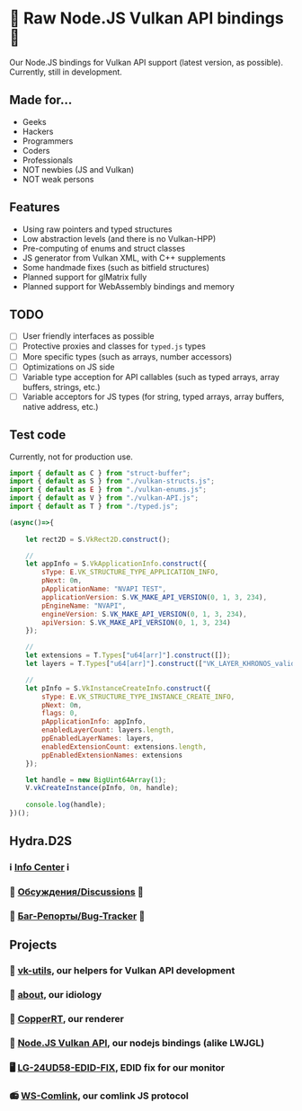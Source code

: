 # 🍵 Raw Node.JS Vulkan API bindings 🍵

Our Node.JS bindings for Vulkan API support (latest version, as possible). Currently, still in development. 

## Made for...

- Geeks
- Hackers
- Programmers
- Coders
- Professionals
- NOT newbies (JS and Vulkan)
- NOT weak persons

## Features

- Using raw pointers and typed structures
- Low abstraction levels (and there is no Vulkan-HPP)
- Pre-computing of enums and struct classes
- JS generator from Vulkan XML, with C++ supplements
- Some handmade fixes (such as bitfield structures)
- Planned support for glMatrix fully
- Planned support for WebAssembly bindings and memory

## TODO

- [ ] User friendly interfaces as possible
- [ ] Protective proxies and classes for `typed.js` types
- [ ] More specific types (such as arrays, number accessors)
- [ ] Optimizations on JS side
- [ ] Variable type acception for API callables (such as typed arrays, array buffers, strings, etc.)
- [ ] Variable acceptors for JS types (for string, typed arrays, array buffers, native address, etc.)

## Test code

Currently, not for production use. 

```js
import { default as C } from "struct-buffer";
import { default as S } from "./vulkan-structs.js";
import { default as E } from "./vulkan-enums.js";
import { default as V } from "./vulkan-API.js";
import { default as T } from "./typed.js";

(async()=>{
    
    let rect2D = S.VkRect2D.construct();

    //
    let appInfo = S.VkApplicationInfo.construct({
        sType: E.VK_STRUCTURE_TYPE_APPLICATION_INFO,
        pNext: 0n,
        pApplicationName: "NVAPI TEST",
        applicationVersion: S.VK_MAKE_API_VERSION(0, 1, 3, 234),
        pEngineName: "NVAPI",
        engineVersion: S.VK_MAKE_API_VERSION(0, 1, 3, 234),
        apiVersion: S.VK_MAKE_API_VERSION(0, 1, 3, 234)
    });

    //
    let extensions = T.Types["u64[arr]"].construct([]);
    let layers = T.Types["u64[arr]"].construct(["VK_LAYER_KHRONOS_validation"]);

    //
    let pInfo = S.VkInstanceCreateInfo.construct({
        sType: E.VK_STRUCTURE_TYPE_INSTANCE_CREATE_INFO,
        pNext: 0n,
        flags: 0,
        pApplicationInfo: appInfo,
        enabledLayerCount: layers.length,
        ppEnabledLayerNames: layers,
        enabledExtensionCount: extensions.length,
        ppEnabledExtensionNames: extensions
    });

    let handle = new BigUint64Array(1);
    V.vkCreateInstance(pInfo, 0n, handle);
    
    console.log(handle);
})();
```

## Hydra.D2S

### ℹ️ [Info Center](https://github.com/hydra2s-info) ℹ️ 
### 💬 [Обсуждения/Discussions](https://github.com/hydra2s-info/about/discussions) 💬
### 🐞 [Баг-Репорты/Bug-Tracker](https://github.com/hydra2s-info/about/issues) 🐞

## Projects

### 📀 [vk-utils](https://github.com/hydra2s/vk-utils), our helpers for Vulkan API development 
### 🥀 [about](https://github.com/hydra2s-info/about), our idiology
### 🌋 [CopperRT](https://github.com/hydra2s/CopperRT), our renderer
### 🍵 [Node.JS Vulkan API](https://github.com/hydra2s/node-vulkan-api), our nodejs bindings (alike LWJGL)
### 🖥️ [LG-24UD58-EDID-FIX](https://github.com/hydra2s/LG-24UD58-EDID-FIX), EDID fix for our monitor
### 📻 [WS-Comlink](https://github.com/hydra2s/ws-comlink), our comlink JS protocol
